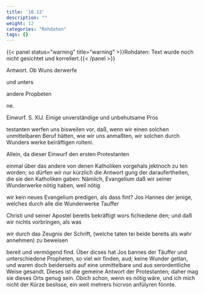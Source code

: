```yaml
---
title: '10.12'
description: ""
weight: 12
categories: "Rohdaten"
tags: {}
---
```



{{< panel status="warning" title="warning" >}}Rohdaten: Text wurde noch nicht gesichtet und korreliert.{{< /panel >}}
 <!-- Seite 412 -->


Antwort. Ob Wuns derwerfe

und unters

andere Propbeten

ne.

Einwurf. S. XIJ. Einige unverständige und unbehutsame Pros

testanten werfen uns bisweilen vor, daß, wenn wir einen solchen unmittelbaren Beruf hätten, wie wir uns anmaßten, wir solchen durch Wunders werke beïräftigen rolteni.

Allein, da dieser Einwurf den ersten Protestanten

einmal über das andere von denen Katholiken vorgehals jektnoch zu ten worden; so dürfen wir nur kürzlich die Antwort gung der daraufertheiten, die sie den Katholiken gaben: Nämlich, Evangelium daß wir seiner Wunderwerke nötig haben, weil nötig

wir kein neues Evangelium predigen, als dass fint? Jos Hannes der jenige, welches durch alle die Wunderwerke Tauffer

Christi und seiner Apostel bereits bekräftigt wors fichiedene den; und daß wir nichts vorbringen, als was

wir durch das Zeugnis der Schrift, (welche taten tei beide bereits als wahr annehmen) zu beweisen

bereit und vermögend find. Über dicses hat Jos bannes der Täuffer und unterschiedene Propheten, so viel wir finden, aud; keine Wunder getlan, und waren doch beiderseits auf eine unmittelbare und aus serordentliche Weise gesandt. Dieses ist die gemeine Antwort der Protestanten; daher mag sie dieses Orts genug sein. Obich schon, wenn es nötig wäre, und ich mich nicht der Kürze beslisse, ein weit mehrers hicrvon anfülyren fónnte.

